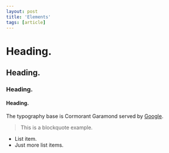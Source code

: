 ```yaml
---
layout: post
title: 'Elements'
tags: [article]
---
```


# Heading.

## Heading.

### Heading.

#### Heading.

The typography base is Cormorant Garamond served by [Google](https://fonts.google.com).

> This is a blockquote example.

* List item.
* Just more list items.

